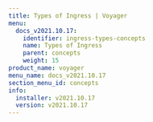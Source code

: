 ```yaml
---
title: Types of Ingress | Voyager
menu:
  docs_v2021.10.17:
    identifier: ingress-types-concepts
    name: Types of Ingress
    parent: concepts
    weight: 15
product_name: voyager
menu_name: docs_v2021.10.17
section_menu_id: concepts
info:
  installer: v2021.10.17
  version: v2021.10.17
---
```


